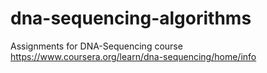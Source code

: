 # dna-sequencing-algorithms
Assignments for DNA-Sequencing course https://www.coursera.org/learn/dna-sequencing/home/info
